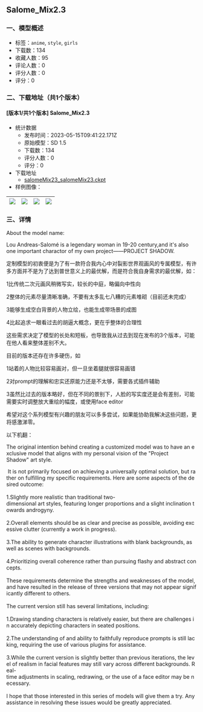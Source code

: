 ## Salome_Mix2.3
### 一、模型概述

- 标签：`anime`, `style`, `girls`
- 下载数：134
- 收藏人数：95
- 评论人数：0
- 评分人数：0
- 评分：0

### 二、下载地址（共1个版本）

#### [版本1/共1个版本] Salome_Mix2.3

- 统计数据
  - 发布时间：2023-05-15T09:41:22.171Z
  - 原始模型：SD 1.5
  - 下载数：134
  - 评分人数：0
  - 评分：0
- 下载地址
  - [salomeMix23_salomeMix23.ckpt](https://civitai.com/api/download/models/71178)
- 样例图像：

| <img src="https://image.civitai.com/xG1nkqKTMzGDvpLrqFT7WA/e6650b90-68d8-41bc-965f-65a7fae51a11/width=450/795198.jpeg" /> | <img src="https://image.civitai.com/xG1nkqKTMzGDvpLrqFT7WA/61a72c31-a8a3-415c-b95a-80468470b059/width=450/795260.jpeg" /> | <img src="https://image.civitai.com/xG1nkqKTMzGDvpLrqFT7WA/eb7858be-e84f-4d97-b95d-751ecd40e8bb/width=450/795273.jpeg" /> | <img src="https://image.civitai.com/xG1nkqKTMzGDvpLrqFT7WA/663d9864-4b10-4332-a01d-4d019bdca4f0/width=450/795271.jpeg" /> |
| ---- | ---- | ---- | ---- |


### 三、详情
<p>About the model name:</p><p>Lou Andreas-Salomé is a legendary woman in 19-20 century,and it's also one important charactor of my own project——PROJECT SHADOW.</p><p>定制模型的初衷便是为了有一款符合我内心中对裂影世界观画风的专属模型，有许多方面并不是为了达到普世意义上的最优解，而是符合我自身需求的最优解，如：</p><p>1比传统二次元画风稍微写实，较长的中庭，略偏向中性向</p><p>2整体的元素尽量清晰准确，不要有太多乱七八糟的元素堆砌（目前还未完成）</p><p>3能够生成空白背景的人物立绘，也能生成带场景的成图</p><p>4比起追求一眼看过去的胡逼大概念，更在乎整体的合理性</p><p>这些需求决定了模型的长处和短板，也导致我从过去到现在发布的3个版本，可能在他人看来整体差别不大。</p><p>目前的版本还存在许多硬伤，如</p><p>1站着的人物比较容易画对，但一旦坐着腿就很容易画错</p><p>2对prompt的理解和忠实还原能力还是不太够，需要各式插件辅助</p><p>3虽然比过去的版本略好，但在不同的景别下，人脸的写实度还是会有差别，可能需要实时调整放大重绘的幅度，或使用face editor</p><p>希望对这个系列模型有兴趣的朋友可以多多尝试，如果能协助我解决这些问题，更将感激涕零。</p><p>以下机翻：</p><p>The original intention behind creating a customized model was to have an exclusive model that aligns with my personal vision of the "Project Shadow" art style.</p><p> It is not primarily focused on achieving a universally optimal solution, but rather on fulfilling my specific requirements. Here are some aspects of the desired outcome:<br /><br />1.Slightly more realistic than traditional two-dimensional art styles, featuring longer proportions and a slight inclination towards androgyny.<br /><br />2.Overall elements should be as clear and precise as possible, avoiding excessive clutter (currently a work in progress).<br /><br />3.The ability to generate character illustrations with blank backgrounds, as well as scenes with backgrounds.<br /><br />4.Prioritizing overall coherence rather than pursuing flashy and abstract concepts.<br /><br />These requirements determine the strengths and weaknesses of the model, and have resulted in the release of three versions that may not appear significantly different to others.<br /><br />The current version still has several limitations, including:<br /><br />1.Drawing standing characters is relatively easier, but there are challenges in accurately depicting characters in seated positions.<br /><br />2.The understanding of and ability to faithfully reproduce prompts is still lacking, requiring the use of various plugins for assistance.<br /><br />3.While the current version is slightly better than previous iterations, the level of realism in facial features may still vary across different backgrounds. Real-time adjustments in scaling, redrawing, or the use of a face editor may be necessary.<br /><br />I hope that those interested in this series of models will give them a try. Any assistance in resolving these issues would be greatly appreciated.</p>